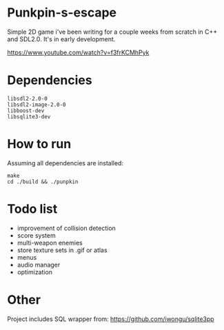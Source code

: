 # Punkpin-s-escape
Simple 2D game i've been writing for a couple weeks from scratch in C++ and SDL2.0. It's in early development. 

https://www.youtube.com/watch?v=f3frKCMhPyk

# Dependencies
```
libsdl2-2.0-0
libsdl2-image-2.0-0
libboost-dev 
libsqlite3-dev
```

# How to run
Assuming all dependencies are installed:
```
make
cd ./build && ./punpkin
```

# Todo list
- improvement of collision detection
- score system
- multi-weapon enemies
- store texture sets in .gif or atlas
- menus
- audio manager
- optimization

# Other
Project includes SQL wrapper from:
https://github.com/iwongu/sqlite3pp
